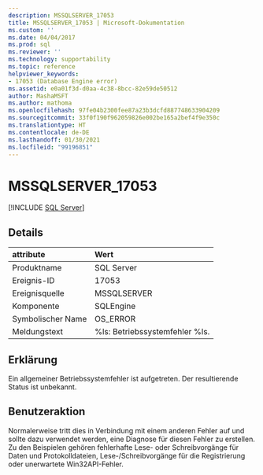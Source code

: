 ```yaml
---
description: MSSQLSERVER_17053
title: MSSQLSERVER_17053 | Microsoft-Dokumentation
ms.custom: ''
ms.date: 04/04/2017
ms.prod: sql
ms.reviewer: ''
ms.technology: supportability
ms.topic: reference
helpviewer_keywords:
- 17053 (Database Engine error)
ms.assetid: e0a01f3d-d0aa-4c38-8bcc-82e59de50512
author: MashaMSFT
ms.author: mathoma
ms.openlocfilehash: 97fe04b2300fee87a23b3dcfd887748633904209
ms.sourcegitcommit: 33f0f190f962059826e002be165a2bef4f9e350c
ms.translationtype: HT
ms.contentlocale: de-DE
ms.lasthandoff: 01/30/2021
ms.locfileid: "99196851"
---
```

# <a name="mssqlserver_17053"></a>MSSQLSERVER_17053
 [!INCLUDE [SQL Server](../../includes/applies-to-version/sqlserver.md)]
  
## <a name="details"></a>Details  
  
| attribute | Wert |  
| :-------- | :---- |  
|Produktname|SQL Server|  
|Ereignis-ID|17053|  
|Ereignisquelle|MSSQLSERVER|  
|Komponente|SQLEngine|  
|Symbolischer Name|OS_ERROR|  
|Meldungstext|%ls: Betriebssystemfehler %ls.|  
  
## <a name="explanation"></a>Erklärung  
Ein allgemeiner Betriebssystemfehler ist aufgetreten.  Der resultierende Status ist unbekannt.  
  
## <a name="user-action"></a>Benutzeraktion  
Normalerweise tritt dies in Verbindung mit einem anderen Fehler auf und sollte dazu verwendet werden, eine Diagnose für diesen Fehler zu erstellen. Zu den Beispielen gehören fehlerhafte Lese- oder Schreibvorgänge für Daten und Protokolldateien, Lese-/Schreibvorgänge für die Registrierung oder unerwartete Win32API-Fehler.  
  
